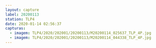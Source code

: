 ```yaml
---
layout: capture
label: 20200113
station: TLP4
date: 2020-01-14 02:56:37
capturas:
  - imagem: TLP4/2020/202001/20200113/M20200114_025637_TLP_4P.jpg
  - imagem: TLP4/2020/202001/20200113/M20200114_044338_TLP_4P.jpg
---
```

